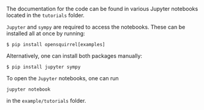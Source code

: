 The documentation for the code can be found in various Jupyter notebooks located in the `tutorials` folder.

`Jupyter` and `sympy` are required to access the notebooks. These can be installed all at once by running:

```shell
$ pip install opensquirrel[examples]
```

Alternatively, one can install both packages manually:

```shell
$ pip install jupyter sympy
```

To open the `Jupyter` notebooks, one can run

```shell
jupyter notebook
```

in the `example/tutorials` folder.
